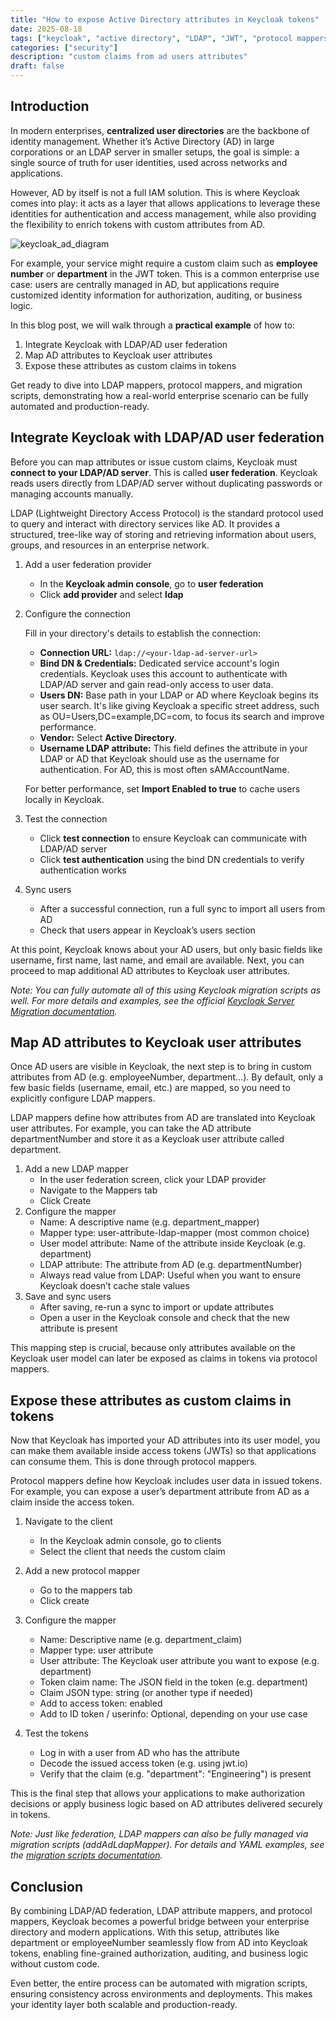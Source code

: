 ```yaml
---
title: "How to expose Active Directory attributes in Keycloak tokens"
date: 2025-08-18
tags: ["keycloak", "active directory", "LDAP", "JWT", "protocol mappers", "user federation", "IAM", "security", "authentication"]
categories: ["security"]
description: "custom claims from ad users attributes"
draft: false
---
```

## Introduction

In modern enterprises, **centralized user directories** are the backbone of identity management. Whether it’s Active Directory (AD) in large corporations or an LDAP server in smaller setups, the goal is simple: a single source of truth for user identities, used across networks and applications.

However, AD by itself is not a full IAM solution. This is where Keycloak comes into play: it acts as a layer that allows applications to leverage these identities for authentication and access management, while also providing the flexibility to enrich tokens with custom attributes from AD.

![keycloak_ad_diagram](/images/keycloacl-ad-diagram.png)

For example, your service might require a custom claim such as **employee number** or **department** in the JWT token. This is a common enterprise use case: users are centrally managed in AD, but applications require customized identity information for authorization, auditing, or business logic.

In this blog post, we will walk through a **practical example** of how to:

1. Integrate Keycloak with LDAP/AD user federation
2. Map AD attributes to Keycloak user attributes
3. Expose these attributes as custom claims in tokens

Get ready to dive into LDAP mappers, protocol mappers, and migration scripts, demonstrating how a real-world enterprise scenario can be fully automated and production-ready.

## Integrate Keycloak with LDAP/AD user federation

Before you can map attributes or issue custom claims, Keycloak must **connect to your LDAP/AD server**. This is called **user federation**. Keycloak reads users directly from LDAP/AD server without duplicating passwords or managing accounts manually.

LDAP (Lightweight Directory Access Protocol) is the standard protocol used to query and interact with directory services like AD. It provides a structured, tree-like way of storing and retrieving information about users, groups, and resources in an enterprise network.

1. Add a user federation provider
    - In the **Keycloak admin console**, go to **user federation**
    - Click **add provider** and select **ldap**

2. Configure the connection

    Fill in your directory's details to establish the connection:
    - **Connection URL:** ```ldap://<your-ldap-ad-server-url>```
    - **Bind DN & Credentials:** Dedicated service account's login credentials. Keycloak uses this account to authenticate with LDAP/AD server and gain read-only access to user data.
    - **Users DN:** Base path in your LDAP or AD where Keycloak begins its user search. It's like giving Keycloak a specific street address, such as OU=Users,DC=example,DC=com, to focus its search and improve performance.
    - **Vendor:** Select **Active Directory**.
    - **Username LDAP attribute:** This field defines the attribute in your LDAP or AD that Keycloak should use as the username for authentication. For AD, this is most often sAMAccountName.

    For better performance, set **Import Enabled to true** to cache users locally in Keycloak.

3. Test the connection
    - Click **test connection** to ensure Keycloak can communicate with LDAP/AD server
    - Click **test authentication** using the bind DN credentials to verify authentication works

4. Sync users
    - After a successful connection, run a full sync to import all users from AD
    - Check that users appear in Keycloak’s users section

At this point, Keycloak knows about your AD users, but only basic fields like username, first name, last name, and email are available. Next, you can proceed to map additional AD attributes to Keycloak user attributes.

*Note: You can fully automate all of this using Keycloak migration scripts as well. For more details and examples, see the official [Keycloak Server Migration documentation](https://mayope.github.io/keycloakmigration/migrations/userfederation/#adduserfederation).*

## Map AD attributes to Keycloak user attributes

Once AD users are visible in Keycloak, the next step is to bring in custom attributes from AD (e.g. employeeNumber, department...). By default, only a few basic fields (username, email, etc.) are mapped, so you need to explicitly configure LDAP mappers.

LDAP mappers define how attributes from AD are translated into Keycloak user attributes. For example, you can take the AD attribute departmentNumber and store it as a Keycloak user attribute called department.

1. Add a new LDAP mapper
    - In the user federation screen, click your LDAP provider
    - Navigate to the Mappers tab
    - Click Create
2. Configure the mapper
    - Name: A descriptive name (e.g. department_mapper)
    - Mapper type: user-attribute-ldap-mapper (most common choice)
    - User model attribute: Name of the attribute inside Keycloak (e.g. department)
    - LDAP attribute: The attribute from AD (e.g. departmentNumber)
    - Always read value from LDAP: Useful when you want to ensure Keycloak doesn’t cache stale values
3. Save and sync users
    - After saving, re-run a sync to import or update attributes
    - Open a user in the Keycloak console and check that the new attribute is present

This mapping step is crucial, because only attributes available on the Keycloak user model can later be exposed as claims in tokens via protocol mappers.

## Expose these attributes as custom claims in tokens

Now that Keycloak has imported your AD attributes into its user model, you can make them available inside access tokens (JWTs) so that applications can consume them. This is done through protocol mappers.

Protocol mappers define how Keycloak includes user data in issued tokens. For example, you can expose a user’s department attribute from AD as a claim inside the access token.

1. Navigate to the client
    - In the Keycloak admin console, go to clients
    - Select the client that needs the custom claim
2. Add a new protocol mapper
    - Go to the mappers tab
    - Click create

3. Configure the mapper
    - Name: Descriptive name (e.g. department_claim)
    - Mapper type: user attribute
    - User attribute: The Keycloak user attribute you want to expose (e.g. department)
    - Token claim name: The JSON field in the token (e.g. department)
    - Claim JSON type: string (or another type if needed)
    - Add to access token: enabled
    - Add to ID token / userinfo: Optional, depending on your use case

4. Test the tokens
    - Log in with a user from AD who has the attribute
    - Decode the issued access token (e.g. using jwt.io)
    - Verify that the claim (e.g. "department": "Engineering") is present

This is the final step that allows your applications to make authorization decisions or apply business logic based on AD attributes delivered securely in tokens.


*Note: Just like federation, LDAP mappers can also be fully managed via migration scripts (addAdLdapMapper). For details and YAML examples, see the [migration scripts documentation](https://mayope.github.io/keycloakmigration/migrations/client/#addclientmapper).*


## Conclusion

By combining LDAP/AD federation, LDAP attribute mappers, and protocol mappers, Keycloak becomes a powerful bridge between your enterprise directory and modern applications. With this setup, attributes like department or employeeNumber seamlessly flow from AD into Keycloak tokens, enabling fine-grained authorization, auditing, and business logic without custom code.

Even better, the entire process can be automated with migration scripts, ensuring consistency across environments and deployments. This makes your identity layer both scalable and production-ready.